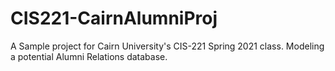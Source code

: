 # CIS221-CairnAlumniProj
A Sample project for Cairn University's CIS-221 Spring 2021 class. Modeling a potential Alumni Relations database.
